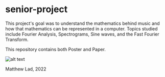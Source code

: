 # senior-project

This project's goal was to understand the mathematics behind music and how that mathematics can be represented in a computer. Topics studied include Fourier Analysis, Spectrograms, Sine waves, and the Fast Fourier Transform.

This repository contains both Poster and Paper.

![alt text](https://github.com/matt0681/senior-project/Poster.PNG?raw=true)

Matthew Lad, 2022
